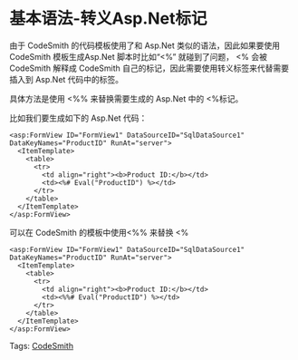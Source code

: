 # 基本语法-转义Asp.Net标记

由于 CodeSmith 的代码模板使用了和 Asp.Net 类似的语法，因此如果要使用 CodeSmith 模板生成Asp.Net 脚本时比如“<%” 就碰到了问题， <% 会被 CodeSmith 解释成 CodeSmith 自己的标记，因此需要使用转义标签来代替需要插入到 Asp.Net 代码中的标签。

具体方法是使用 <%% 来替换需要生成的 Asp.Net 中的 <%标记。

比如我们要生成如下的 Asp.Net 代码：

```
<asp:FormView ID="FormView1" DataSourceID="SqlDataSource1" DataKeyNames="ProductID" RunAt="server">
  <ItemTemplate>
    <table>
      <tr>
        <td align="right"><b>Product ID:</b></td>       
        <td><%# Eval("ProductID") %></td>
      </tr>
    </table>                 
  </ItemTemplate>                 
</asp:FormView>
```

可以在 CodeSmith 的模板中使用<%% 来替换 <%

```
<asp:FormView ID="FormView1" DataSourceID="SqlDataSource1" DataKeyNames="ProductID" RunAt="server">
  <ItemTemplate>
    <table>
      <tr>
        <td align="right"><b>Product ID:</b></td>       
        <td><%%# Eval("ProductID") %></td>
      </tr>
    </table>                 
  </ItemTemplate>                 
</asp:FormView>
```

Tags: [CodeSmith](http://www.imobilebbs.com/wordpress/archives/tag/codesmith)